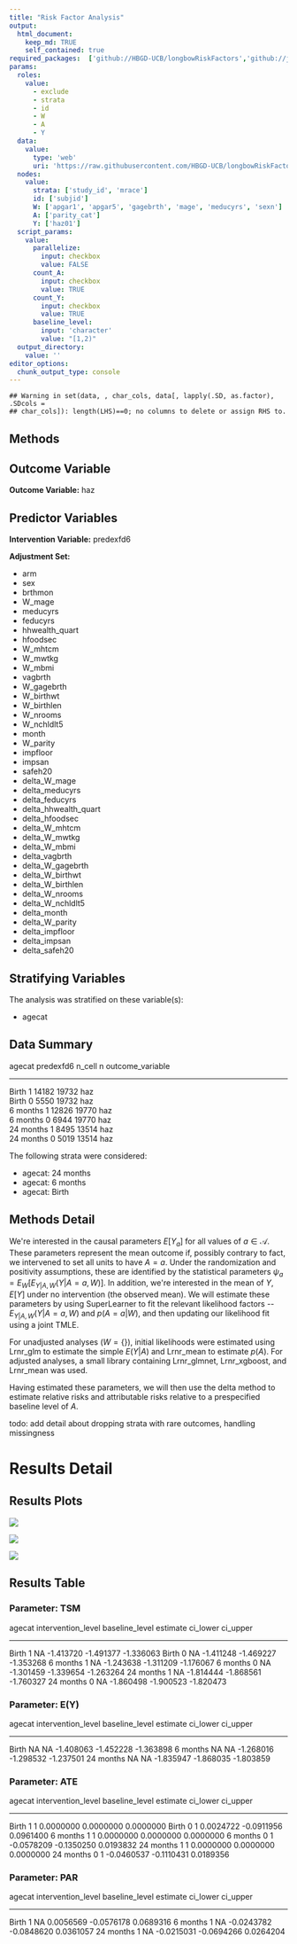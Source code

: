 ```yaml
---
title: "Risk Factor Analysis"
output: 
  html_document:
    keep_md: TRUE
    self_contained: true
required_packages:  ['github://HBGD-UCB/longbowRiskFactors','github://jeremyrcoyle/skimr@vector_types', 'github://tlverse/delayed']
params:
  roles:
    value:
      - exclude
      - strata
      - id
      - W
      - A
      - Y
  data: 
    value: 
      type: 'web'
      uri: 'https://raw.githubusercontent.com/HBGD-UCB/longbowRiskFactors/master/inst/sample_data/birthwt_data.rdata'
  nodes:
    value:
      strata: ['study_id', 'mrace']
      id: ['subjid']
      W: ['apgar1', 'apgar5', 'gagebrth', 'mage', 'meducyrs', 'sexn']
      A: ['parity_cat']
      Y: ['haz01']
  script_params:
    value:
      parallelize:
        input: checkbox
        value: FALSE
      count_A:
        input: checkbox
        value: TRUE
      count_Y:
        input: checkbox
        value: TRUE        
      baseline_level:
        input: 'character'
        value: "[1,2)"
  output_directory:
    value: ''
editor_options: 
  chunk_output_type: console
---
```







```
## Warning in set(data, , char_cols, data[, lapply(.SD, as.factor), .SDcols =
## char_cols]): length(LHS)==0; no columns to delete or assign RHS to.
```

## Methods
## Outcome Variable

**Outcome Variable:** haz

## Predictor Variables

**Intervention Variable:** predexfd6

**Adjustment Set:**

* arm
* sex
* brthmon
* W_mage
* meducyrs
* feducyrs
* hhwealth_quart
* hfoodsec
* W_mhtcm
* W_mwtkg
* W_mbmi
* vagbrth
* W_gagebrth
* W_birthwt
* W_birthlen
* W_nrooms
* W_nchldlt5
* month
* W_parity
* impfloor
* impsan
* safeh20
* delta_W_mage
* delta_meducyrs
* delta_feducyrs
* delta_hhwealth_quart
* delta_hfoodsec
* delta_W_mhtcm
* delta_W_mwtkg
* delta_W_mbmi
* delta_vagbrth
* delta_W_gagebrth
* delta_W_birthwt
* delta_W_birthlen
* delta_W_nrooms
* delta_W_nchldlt5
* delta_month
* delta_W_parity
* delta_impfloor
* delta_impsan
* delta_safeh20

## Stratifying Variables

The analysis was stratified on these variable(s):

* agecat

## Data Summary

agecat      predexfd6    n_cell       n  outcome_variable 
----------  ----------  -------  ------  -----------------
Birth       1             14182   19732  haz              
Birth       0              5550   19732  haz              
6 months    1             12826   19770  haz              
6 months    0              6944   19770  haz              
24 months   1              8495   13514  haz              
24 months   0              5019   13514  haz              


The following strata were considered:

* agecat: 24 months
* agecat: 6 months
* agecat: Birth



## Methods Detail

We're interested in the causal parameters $E[Y_a]$ for all values of $a \in \mathcal{A}$. These parameters represent the mean outcome if, possibly contrary to fact, we intervened to set all units to have $A=a$. Under the randomization and positivity assumptions, these are identified by the statistical parameters $\psi_a=E_W[E_{Y|A,W}(Y|A=a,W)]$.  In addition, we're interested in the mean of $Y$, $E[Y]$ under no intervention (the observed mean). We will estimate these parameters by using SuperLearner to fit the relevant likelihood factors -- $E_{Y|A,W}(Y|A=a,W)$ and $p(A=a|W)$, and then updating our likelihood fit using a joint TMLE.

For unadjusted analyses ($W=\{\}$), initial likelihoods were estimated using Lrnr_glm to estimate the simple $E(Y|A)$ and Lrnr_mean to estimate $p(A)$. For adjusted analyses, a small library containing Lrnr_glmnet, Lrnr_xgboost, and Lrnr_mean was used.

Having estimated these parameters, we will then use the delta method to estimate relative risks and attributable risks relative to a prespecified baseline level of $A$.

todo: add detail about dropping strata with rare outcomes, handling missingness







# Results Detail

## Results Plots
![](/tmp/7be987d1-ca26-4e4b-a996-6925adff3920/a69fe656-4964-4d4f-acfa-5ba378dbac85/REPORT_files/figure-html/plot_tsm-1.png)<!-- -->



![](/tmp/7be987d1-ca26-4e4b-a996-6925adff3920/a69fe656-4964-4d4f-acfa-5ba378dbac85/REPORT_files/figure-html/plot_ate-1.png)<!-- -->



![](/tmp/7be987d1-ca26-4e4b-a996-6925adff3920/a69fe656-4964-4d4f-acfa-5ba378dbac85/REPORT_files/figure-html/plot_par-1.png)<!-- -->

## Results Table

### Parameter: TSM


agecat      intervention_level   baseline_level     estimate    ci_lower    ci_upper
----------  -------------------  ---------------  ----------  ----------  ----------
Birth       1                    NA                -1.413720   -1.491377   -1.336063
Birth       0                    NA                -1.411248   -1.469227   -1.353268
6 months    1                    NA                -1.243638   -1.311209   -1.176067
6 months    0                    NA                -1.301459   -1.339654   -1.263264
24 months   1                    NA                -1.814444   -1.868561   -1.760327
24 months   0                    NA                -1.860498   -1.900523   -1.820473


### Parameter: E(Y)


agecat      intervention_level   baseline_level     estimate    ci_lower    ci_upper
----------  -------------------  ---------------  ----------  ----------  ----------
Birth       NA                   NA                -1.408063   -1.452228   -1.363898
6 months    NA                   NA                -1.268016   -1.298532   -1.237501
24 months   NA                   NA                -1.835947   -1.868035   -1.803859


### Parameter: ATE


agecat      intervention_level   baseline_level      estimate     ci_lower    ci_upper
----------  -------------------  ---------------  -----------  -----------  ----------
Birth       1                    1                  0.0000000    0.0000000   0.0000000
Birth       0                    1                  0.0024722   -0.0911956   0.0961400
6 months    1                    1                  0.0000000    0.0000000   0.0000000
6 months    0                    1                 -0.0578209   -0.1350250   0.0193832
24 months   1                    1                  0.0000000    0.0000000   0.0000000
24 months   0                    1                 -0.0460537   -0.1110431   0.0189356


### Parameter: PAR


agecat      intervention_level   baseline_level      estimate     ci_lower    ci_upper
----------  -------------------  ---------------  -----------  -----------  ----------
Birth       1                    NA                 0.0056569   -0.0576178   0.0689316
6 months    1                    NA                -0.0243782   -0.0848620   0.0361057
24 months   1                    NA                -0.0215031   -0.0694266   0.0264204
